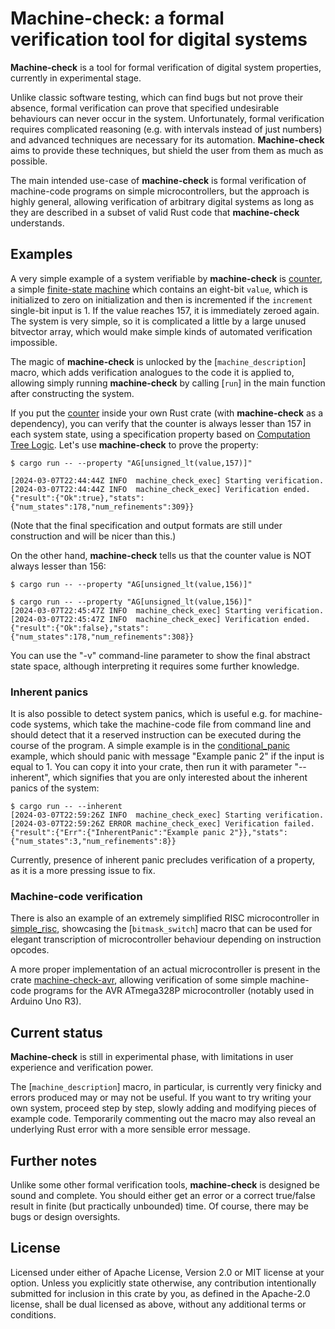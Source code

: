 # **Machine-check**: a formal verification tool for digital systems

**Machine-check** is a tool for formal verification of digital system properties, currently 
in experimental stage.

Unlike classic software testing, which can find bugs but not prove their absence,
formal verification can prove that specified undesirable behaviours can never occur
in the system. Unfortunately, formal verification requires complicated reasoning 
(e.g. with intervals instead of just numbers) and advanced techniques are necessary 
for its automation. **Machine-check** aims to provide these techniques, but shield 
the user from them as much as possible.

The main intended use-case of **machine-check** is formal verification of machine-code programs 
on simple microcontrollers, but the approach is highly general, allowing verification 
of arbitrary digital systems as long as they are described in a subset of valid Rust code 
that **machine-check** understands.

## Examples
A very simple example of a system verifiable by **machine-check** is [counter](
    https://docs.rs/crate/machine-check/0.3.0-alpha-1/source/examples/counter.rs), 
a simple [finite-state machine](https://en.wikipedia.org/wiki/Finite-state_machine) which contains 
an eight-bit `value`, which is initialized to zero on initialization and then is incremented 
if the `increment` single-bit input is 1. If the value reaches 157, it is immediately zeroed again. 
The system is very simple, so it is complicated a little by a large unused bitvector array,
which would make simple kinds of automated verification impossible.

The magic of **machine-check** is unlocked by the [`machine_description`] macro, which adds verification 
analogues to the code it is applied to, allowing simply running **machine-check** by calling [`run`] in the main 
function after constructing the system.

If you put the [counter](https://docs.rs/crate/machine-check/0.3.0-alpha-1/source/examples/counter.rs) 
inside your own Rust crate (with **machine-check** as a dependency), you can  verify that the counter is always 
lesser than 157 in each system state, using a specification property based on 
[Computation Tree Logic](https://en.wikipedia.org/wiki/Computation_tree_logic). Let's use **machine-check** 
to prove the property: 
```console
$ cargo run -- --property "AG[unsigned_lt(value,157)]"

[2024-03-07T22:44:44Z INFO  machine_check_exec] Starting verification.
[2024-03-07T22:44:44Z INFO  machine_check_exec] Verification ended.
{"result":{"Ok":true},"stats":{"num_states":178,"num_refinements":309}}
```
(Note that the final specification and output formats are still under construction 
and will be nicer than this.)

On the other hand, **machine-check** tells us that the counter value is NOT always lesser than 156:
```console
$ cargo run -- --property "AG[unsigned_lt(value,156)]"

$ cargo run -- --property "AG[unsigned_lt(value,156)]"
[2024-03-07T22:45:47Z INFO  machine_check_exec] Starting verification.
[2024-03-07T22:45:47Z INFO  machine_check_exec] Verification ended.
{"result":{"Ok":false},"stats":{"num_states":178,"num_refinements":308}}
```

You can use the "-v" command-line parameter to show the final abstract state space, although interpreting it
requires some further knowledge.

### Inherent panics
It is also possible to detect system panics, which is useful e.g. for machine-code systems, which
take the machine-code file from command line and should detect that it a reserved instruction
can be executed during the course of the program. A simple example is in the 
[conditional_panic](
    https://docs.rs/crate/machine-check/0.3.0-alpha-1/source/examples/conditional_panic.rs) 
example, which should panic with message 
"Example panic 2" if the input is equal to 1. You can copy it into your crate, then run it with 
parameter "--inherent", which signifies that you are only interested about the inherent 
panics of the system:
```console
$ cargo run -- --inherent
[2024-03-07T22:59:26Z INFO  machine_check_exec] Starting verification.
[2024-03-07T22:59:26Z ERROR machine_check_exec] Verification failed.
{"result":{"Err":{"InherentPanic":"Example panic 2"}},"stats":{"num_states":3,"num_refinements":8}}
```
Currently, presence of inherent panic precludes verification of a property, as it is 
a more pressing issue to fix.

### Machine-code verification
There is also an example of an extremely simplified RISC microcontroller 
in [simple_risc](https://docs.rs/crate/machine-check/0.3.0-alpha-1/source/examples/simple_risc.rs), 
showcasing the [`bitmask_switch`] macro that 
can be used for elegant transcription of microcontroller behaviour depending on instruction 
opcodes.

A more proper implementation of an actual microcontroller is present in the crate 
[machine-check-avr](https://docs.rs/machine-check-avr), allowing verification 
of some simple machine-code programs for the AVR ATmega328P microcontroller 
(notably used in Arduino Uno R3).


## Current status
**Machine-check** is still in experimental phase, with limitations in user experience 
and verification power.

The [`machine_description`] macro, in particular, is currently very finicky and errors
produced may or may not be useful. If you want to try writing your own system, proceed 
step by step, slowly adding and modifying pieces of example code. Temporarily commenting out 
the macro may also reveal an underlying Rust error with a more sensible error message.

## Further notes
Unlike some other formal verification tools, **machine-check** is designed be sound 
and complete. You should either get an error or a correct true/false result in finite 
(but practically unbounded) time. Of course, there may be bugs or design oversights.

## License

Licensed under either of Apache License, Version 2.0 or MIT license at your option.
Unless you explicitly state otherwise, any contribution intentionally submitted 
for inclusion in this crate by you, as defined in the Apache-2.0 license, shall be 
dual licensed as above, without any additional terms or conditions.
